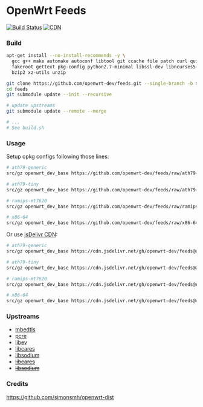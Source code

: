 # OpenWrt Feeds

[![Build Status](https://travis-ci.org/openwrt-dev/feeds.svg?branch=master)](https://travis-ci.org/openwrt-dev/feeds)
[![CDN](https://data.jsdelivr.com/v1/package/gh/openwrt-dev/feeds/badge?style=rounded)](https://cdn.jsdelivr.net/gh/openwrt-dev/feeds/)

### Build

```bash
apt-get install --no-install-recommends -y \
  gcc g++ make automake autoconf libtool git ccache file patch curl quilt gawk time \
  fakeroot gettext pkg-config python2.7-minimal libssl-dev libncurses5-dev zlib1g-dev  \
  bzip2 xz-utils unzip

git clone https://github.com/openwrt-dev/feeds.git --single-branch -b master
cd feeds
git submodule update --init --recursive

# update upstreams
git submodule update --remote --merge

# ...
# See build.sh
```

### Usage

Setup opkg configs following those lines:
```bash
# ath79-generic
src/gz openwrt_dev_base https://github.com/openwrt-dev/feeds/raw/ath79-generic/base

# ath79-tiny
src/gz openwrt_dev_base https://github.com/openwrt-dev/feeds/raw/ath79-tiny/base

# ramips-mt7620
src/gz openwrt_dev_base https://github.com/openwrt-dev/feeds/raw/ramips-mt7620/base

# x86-64
src/gz openwrt_dev_base https://github.com/openwrt-dev/feeds/raw/x86-64/base
```

Or use [jsDelivr CDN](https://cdn.jsdelivr.net/gh/openwrt-dev/feeds/):
```bash
# ath79-generic
src/gz openwrt_dev_base https://cdn.jsdelivr.net/gh/openwrt-dev/feeds@ath79-generic/base

# ath79-tiny
src/gz openwrt_dev_base https://cdn.jsdelivr.net/gh/openwrt-dev/feeds@ath79-tiny/base

# ramips-mt7620
src/gz openwrt_dev_base https://cdn.jsdelivr.net/gh/openwrt-dev/feeds@ramips-mt7620/base

# x86-64
src/gz openwrt_dev_base https://cdn.jsdelivr.net/gh/openwrt-dev/feeds@x86-64/base
```

### Upstreams

- [mbedtls](https://github.com/shadowsocks/openwrt-feeds/tree/master/base/mbedtls)
- [pcre](https://github.com/shadowsocks/openwrt-feeds/tree/master/packages/pcre)
- [libev](https://github.com/shadowsocks/openwrt-feeds/tree/master/packages/libev)
- [libcares](https://github.com/shadowsocks/openwrt-feeds/tree/master/packages/libcares)
- [libsodium](https://github.com/shadowsocks/openwrt-feeds/tree/master/packages/libsodium)
- ~~[libcares](https://github.com/openwrt/packages/tree/master/libs/c-ares)~~
- ~~[libsodium](https://github.com/openwrt/packages/tree/master/libs/libsodium)~~

### Credits

https://github.com/simonsmh/openwrt-dist
